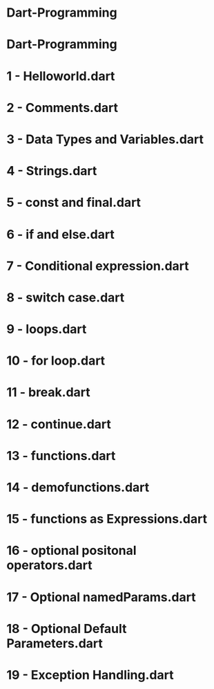 # Dart-Programming
# Dart-Programming
# 1 - Helloworld.dart
# 2 - Comments.dart
# 3 - Data Types and Variables.dart
# 4 - Strings.dart
# 5 - const and final.dart
# 6 - if and else.dart
# 7 - Conditional expression.dart
# 8 - switch case.dart
# 9 - loops.dart
# 10 - for loop.dart
# 11 - break.dart
# 12 - continue.dart
# 13 - functions.dart
# 14 - demofunctions.dart
# 15 - functions as Expressions.dart
# 16 - optional positonal operators.dart
# 17 - Optional namedParams.dart
# 18 - Optional Default Parameters.dart
# 19 - Exception Handling.dart

